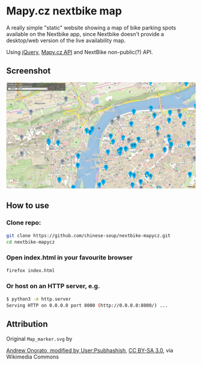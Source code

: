 # Mapy.cz nextbike map
A really simple "static" website showing a map of bike parking spots available on the Nextbike app, since Nextbike doesn't provide a desktop/web version of the live availability map.

Using [jQuery](https://jquery.com/), [Mapy.cz API](https://api.mapy.cz/) and NextBike non-public(?) API.


## Screenshot
![screenshot of the webpage](assets/scr.png "Title")


## How to use
### Clone repo:
```bash
git clone https://github.com/chinese-soup/nextbike-mapycz.git
cd nextbike-mapycz
```
### Open index.html in your favourite browser
```bash
firefox index.html
```
### Or host on an HTTP server, e.g.
```bash
$ python3 -m http.server
Serving HTTP on 0.0.0.0 port 8000 (http://0.0.0.0:8000/) ...
```


## Attribution
Original `Map_marker.svg` by

[Andrew Onorato, modified by User:Psubhashish](https://commons.wikimedia.org/wiki/File:Map_marker.svg), [CC BY-SA 3.0](https://creativecommons.org/licenses/by-sa/3.0), via Wikimedia Commons